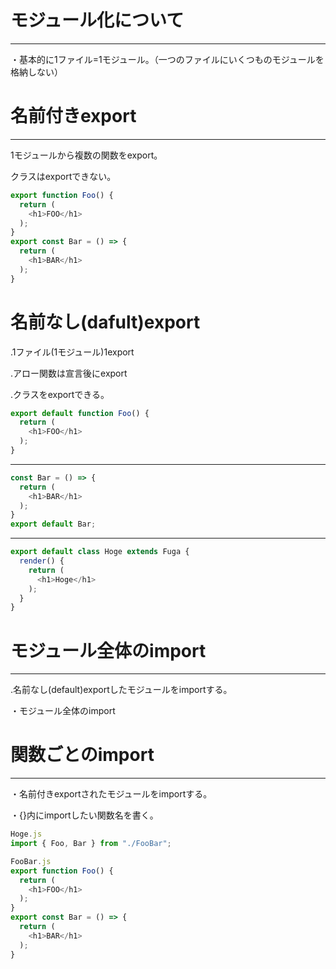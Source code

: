 # モジュール化について

_____________________________________________________________________________________________________________________________

・基本的に1ファイル=1モジュール。（一つのファイルにいくつものモジュールを格納しない）

# 名前付きexport

_______________________________________________________________________________________________________________________________

1モジュールから複数の関数をexport。

クラスはexportできない。

```javascript
export function Foo() {
  return (
    <h1>FOO</h1>
  );
}
export const Bar = () => {
  return (
    <h1>BAR</h1>
  );
}
```

# 名前なし(dafult)export

.1ファイル(1モジュール)1export

.アロー関数は宣言後にexport

.クラスをexportできる。

```javascript
export default function Foo() {
  return (
    <h1>FOO</h1>
  );
}
```

_______________________________________________________________________________________________________________________________________

```javascript
const Bar = () => {
  return (
    <h1>BAR</h1>
  );
}
export default Bar;

```

_________________________________________________________________________________________________________________________________________

```javascript
export default class Hoge extends Fuga {
  render() {
    return (
      <h1>Hoge</h1>
    );
  }
}
```

# モジュール全体のimport

___________________________________________________________________________________________________________________________

.名前なし(default)exportしたモジュールをimportする。

・モジュール全体のimport

# 関数ごとのimport

__________________________________________________________________________________________________________________________________

・名前付きexportされたモジュールをimportする。

・{}内にimportしたい関数名を書く。

```javascript
Hoge.js
import { Foo, Bar } from "./FooBar";
```

```javascript
FooBar.js
export function Foo() {
  return (
    <h1>FOO</h1>
  );
}
export const Bar = () => {
  return (
    <h1>BAR</h1>
  );
}
```
